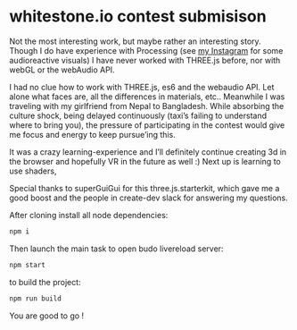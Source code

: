 whitestone.io contest submisison
===================

Not the most interesting work, but maybe rather an interesting story. Though I do have experience with Processing (see 
[my Instagram](http://instagram.com/flowen_nl)
 for some audioreactive visuals) I have never worked with THREE.js before, nor with webGL or the webAudio API.

I had no clue how to work with THREE.js, es6 and the webaudio API. Let alone what faces are, all the differences in materials, etc.. Meanwhile I was traveling with my girlfriend from Nepal to Bangladesh. While absorbing the culture shock, being delayed continuously (taxi’s failing to understand where to bring you), the pressure of participating in the contest would give me focus and energy to keep pursue’ing this. 

It was a crazy learning-experience and I’ll definitely continue creating 3d in the browser and hopefully VR in the future as well :) Next up is learning to use shaders, 

Special thanks to superGuiGui for this three.js.starterkit, which gave me a good boost and the people in create-dev slack for answering my questions. 


After cloning install all node dependencies:
```bash
npm i
```

Then launch the main task to open budo livereload server:
```bash
npm start
```

to build the project:
```bash
npm run build
```


You are good to go !
